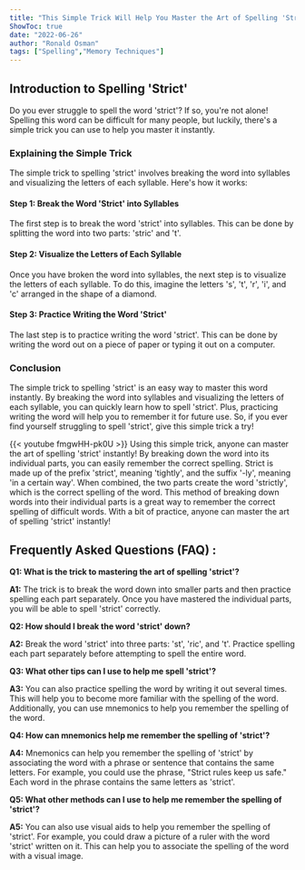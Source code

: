 ```yaml
---
title: "This Simple Trick Will Help You Master the Art of Spelling 'Strict' Instantly!"
ShowToc: true 
date: "2022-06-26"
author: "Ronald Osman" 
tags: ["Spelling","Memory Techniques"]
---
```

## Introduction to Spelling 'Strict'

Do you ever struggle to spell the word 'strict'? If so, you're not alone! Spelling this word can be difficult for many people, but luckily, there's a simple trick you can use to help you master it instantly.

### Explaining the Simple Trick

The simple trick to spelling 'strict' involves breaking the word into syllables and visualizing the letters of each syllable. Here's how it works:

#### Step 1: Break the Word 'Strict' into Syllables

The first step is to break the word 'strict' into syllables. This can be done by splitting the word into two parts: 'stric' and 't'.

#### Step 2: Visualize the Letters of Each Syllable

Once you have broken the word into syllables, the next step is to visualize the letters of each syllable. To do this, imagine the letters 's', 't', 'r', 'i', and 'c' arranged in the shape of a diamond.

#### Step 3: Practice Writing the Word 'Strict'

The last step is to practice writing the word 'strict'. This can be done by writing the word out on a piece of paper or typing it out on a computer.

### Conclusion

The simple trick to spelling 'strict' is an easy way to master this word instantly. By breaking the word into syllables and visualizing the letters of each syllable, you can quickly learn how to spell 'strict'. Plus, practicing writing the word will help you to remember it for future use. So, if you ever find yourself struggling to spell 'strict', give this simple trick a try!

{{< youtube fmgwHH-pk0U >}} 
Using this simple trick, anyone can master the art of spelling 'strict' instantly! By breaking down the word into its individual parts, you can easily remember the correct spelling. Strict is made up of the prefix 'strict', meaning 'tightly', and the suffix '-ly', meaning 'in a certain way'. When combined, the two parts create the word 'strictly', which is the correct spelling of the word. This method of breaking down words into their individual parts is a great way to remember the correct spelling of difficult words. With a bit of practice, anyone can master the art of spelling 'strict' instantly!

## Frequently Asked Questions (FAQ) :
**Q1: What is the trick to mastering the art of spelling 'strict'?**

**A1:** The trick is to break the word down into smaller parts and then practice spelling each part separately. Once you have mastered the individual parts, you will be able to spell 'strict' correctly.

**Q2: How should I break the word 'strict' down?**

**A2:** Break the word 'strict' into three parts: 'st', 'ric', and 't'. Practice spelling each part separately before attempting to spell the entire word.

**Q3: What other tips can I use to help me spell 'strict'?**

**A3:** You can also practice spelling the word by writing it out several times. This will help you to become more familiar with the spelling of the word. Additionally, you can use mnemonics to help you remember the spelling of the word.

**Q4: How can mnemonics help me remember the spelling of 'strict'?**

**A4:** Mnemonics can help you remember the spelling of 'strict' by associating the word with a phrase or sentence that contains the same letters. For example, you could use the phrase, "Strict rules keep us safe." Each word in the phrase contains the same letters as 'strict'.

**Q5: What other methods can I use to help me remember the spelling of 'strict'?**

**A5:** You can also use visual aids to help you remember the spelling of 'strict'. For example, you could draw a picture of a ruler with the word 'strict' written on it. This can help you to associate the spelling of the word with a visual image.





